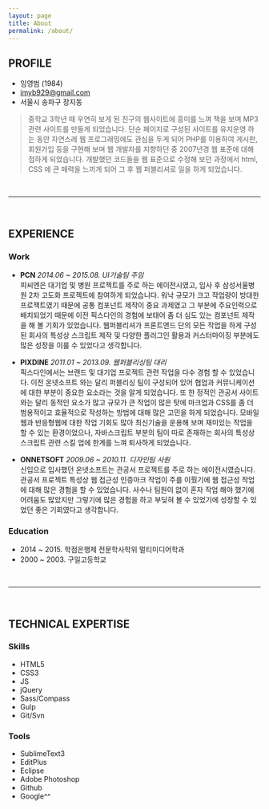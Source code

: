 ```yaml
---
layout: page
title: About
permalink: /about/
---
```




## PROFILE

- 임영범 (1984)
- imyb929@gmail.com
- 서울시 송파구 장지동

> 중학교 3학년 때 우연히 보게 된 친구의 웹사이트에 흥미를 느껴 책을 보며 MP3 관련 사이트를 만들게 되었습니다. 단순 페이지로 구성된 사이트를 유지운영 하는 동안 자연스레 웹 프로그래밍에도 관심을 두게 되어 PHP를 이용하여 게시판, 회원가입 등을 구현해 보며 웹 개발자를 지향하던 중 2007년경 웹 표준에 대해 접하게 되었습니다. 개발했던 코드들을 웹 표준으로 수정해 보던 과정에서 html, CSS 에 큰 매력을 느끼게 되어 그 후 웹 퍼블리셔로 일을 하게 되었습니다.


<br>

***

<br>



## EXPERIENCE

### Work

- **PCN**
  *2014.06 ~ 2015.08. UI기술팀 주임*<br>
  피씨엔은 대기업 및 병원 프로젝트를 주로 하는 에이전시였고, 입사 후 삼성서울병원 2차 고도화 프로젝트에 참여하게 되었습니다. 워낙 규모가 크고 작업량이 방대한 프로젝트였기 때문에 공통 컴포넌트 제작이 중요 과제였고 그 부분에 주요인력으로 배치되었기 때문에 이전 픽스다인의 경험에 보태어 좀 더 심도 있는 컴포넌트 제작을 해 볼 기회가 있었습니다. 웹퍼블리셔가 프론트엔드 단의 모든 작업을 하게 구성된 회사의 특성상 스크립트 제작 및 다양한 플러그인 활용과 커스터마이징 부분에도 많은 성장을 이룰 수 있었다고 생각합니다.

- **PIXDINE**
  *2011.01 ~ 2013.09. 웹퍼블리싱팀 대리*<br>
  픽스다인에서는 브랜드 및 대기업 프로젝트 관련 작업을 다수 경험 할 수 있었습니다. 이전 온넷소프트 와는 달리 퍼블리싱 팀이 구성되어 있어 협업과 커뮤니케이션에 대한 부분이 중요한 요소라는 것을 알게 되었습니다. 또 한 정적인 관공서 사이트와는 달리 동적인 요소가 많고 규모가 큰 작업이 많은 탓에 마크업과 CSS를 좀 더 범용적이고 효율적으로 작성하는 방법에 대해 많은 고민을 하게 되었습니다. 모바일웹과 반응형웹에 대한 작업 기회도 많아 최신기술을 운용해 보며 재미있는 작업을 할 수 있는 환경이었으나, 자바스크립트 부분의 팀이 따로 존재하는 회사의 특성상 스크립트 관련 스킬 업에 한계를 느껴 퇴사하게 되었습니다.

- **ONNETSOFT**
  *2009.06 ~ 2010.11. 디자인팀 사원*<br>
  신입으로 입사했던 온넷소프트는 관공서 프로젝트를 주로 하는 에이전시였습니다. 관공서 프로젝트 특성상 웹 접근성 인증마크 작업이 주를 이뤘기에 웹 접근성 작업에 대해 많은 경험을 할 수 있었습니다. 사수나 팀원이 없이 혼자 작업 해야 했기에 어려움도 많았지만 그렇기에 많은 경험을 하고 부딪혀 볼 수 있었기에 성장할 수 있었던 좋은 기회였다고 생각합니다.


### Education
- 2014 ~ 2015. 학점은행제 전문학사학위 멀티미디어학과
- 2000 ~ 2003. 구일고등학교



<br>

***

<br>



## TECHNICAL EXPERTISE

### Skills
- HTML5
- CSS3
- JS
- jQuery
- Sass/Compass
- Gulp
- Git/Svn


### Tools
- SublimeText3
- EditPlus
- Eclipse
- Adobe Photoshop
- Github
- Google^^

<!--
  <h1>PROFILE</h1>
  <div class="">
  <ul>
    <li>Name : imyb (0000)</li>
    <li>Email : imyb929@gmail.com</li>
    <li>addr : 서울시 송파구 장지동</li>
  </ul>

  <p>Summary</p>
  </div>

  <h1>EXPERIENCE</h1>

  <h2>Work</h2>
  <div class="">
    <h3>PCN</h3>
    <span>0000.00 ~ 0000.00. UI기술팀 주임</span>
    <p>summary</p>
  </div>
  <div class="">
    <h3>픽스다인</h3>
    <span>0000.00 ~ 0000.00. 웹퍼블리싱팀 대리</span>
    <p>summary</p>
  </div>
  <div class="">
    <h3>온넷소프트</h3>
    <span>0000.00 ~ 0000.00. 디자인팀 사원</span>
    <p>summary</p>
  </div>


  <h2>Education</h2>
  <ul>
    <li>0000 ~ 0000. 멀티미디어학</li>
    <li>0000 ~ 0000. 00고등학교</li>
  </ul>


  <h1>TECHNICAL EXPERTISE</h1>
  <h2>Skills</h2>
  <ul>
    <li>HTML5</li>
    <li>CSS3</li>
    <li>JS</li>
    <li>jQuery</li>
    <li>Sass/Compass</li>
    <li>Gulp</li>
    <li>Git/Svn</li>
  </ul>

  <h2>Tools</h2>
  <ul>
    <li>SublimeText3</li>
    <li>EditPlus</li>
    <li>Eclipse</li>
    <li>Adobe Photoshop</li>
    <li>Github</li>
    <li>Google^^</li>
  </ul> -->